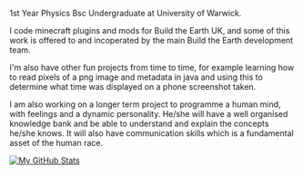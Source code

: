 1st Year Physics Bsc Undergraduate at University of Warwick.

I code minecraft plugins and mods for Build the Earth UK, and some of this work is offered to and incoperated by the main Build the Earth development team.

I'm also have other fun projects from time to time, for example learning how to read pixels of a png image and metadata in java and using this to determine what time was displayed on a phone screenshot taken.

I am also working on a longer term project to programme a human mind, with feelings and a dynamic personality. He/she will have a well organised knowledge bank and be able to understand and explain the concepts he/she knows.
It will also have communication skills which is a fundamental asset of the human race.

[![My GitHub Stats](https://github-readme-stats.vercel.app/api/?username=george112n&count_private=true&theme=tokyonight&showicons=true)]()
